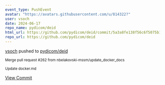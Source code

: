 ```yaml
---
event_type: PushEvent
avatar: "https://avatars.githubusercontent.com/u/814322?"
user: vsoch
date: 2024-06-17
repo_name: pydicom/deid
html_url: https://github.com/pydicom/deid/commit/5a3a8fe138f56c6f5075b161e68aa2cb6fed2eda
repo_url: https://github.com/pydicom/deid
---
```


<a href='https://github.com/vsoch' target='_blank'>vsoch</a> pushed to <a href='https://github.com/pydicom/deid' target='_blank'>pydicom/deid</a>

<small>Merge pull request #262 from nbelakovski-mssm/update_docker_docs

Update docker.md</small>

<a href='https://github.com/pydicom/deid/commit/5a3a8fe138f56c6f5075b161e68aa2cb6fed2eda' target='_blank'>View Commit</a>